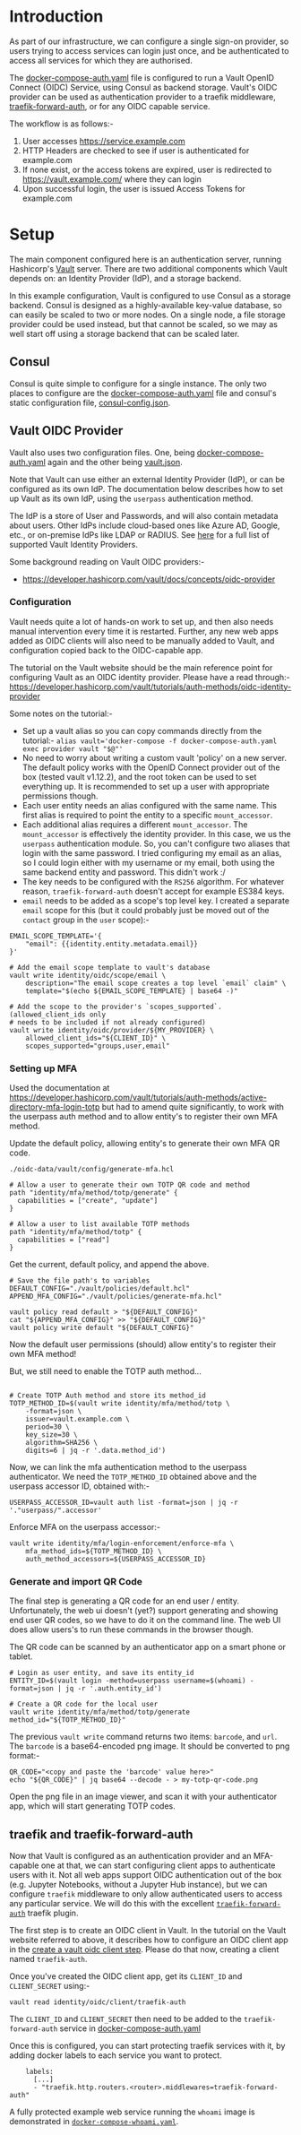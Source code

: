 # Introduction

As part of our infrastructure, we can configure a single sign-on provider, so
users trying to access services can login just once, and be authenticated to
access all services for which they are authorised.

The [docker-compose-auth.yaml](../docker-compose-auth.yaml) file is configured
to run a Vault OpenID Connect (OIDC) Service, using Consul as backend storage.
Vault's OIDC provider can be used as authentication provider to a traefik
middleware,
[traefik-forward-auth](https://github.com/thomseddon/traefik-forward-auth), or
for any OIDC capable service.

The workflow is as follows:-

  1.  User accesses https://service.example.com
  2.  HTTP Headers are checked to see if user is authenticated for example.com
  3.  If none exist, or the access tokens are expired, user is redirected to
      https://vault.example.com/ where they can login
  4.  Upon successful login, the user is issued Access Tokens for example.com

# Setup

The main component configured here is an authentication server, running
Hashicorp's [Vault](https://www.vaultproject.io/) server. There are two
additional components which Vault depends on: an Identity Provider (IdP), and a
storage backend.

In this example configuration, Vault is configured to use Consul as a storage
backend. Consul is designed as a highly-available key-value database, so can
easily be scaled to two or more nodes. On a single node, a file storage
provider could be used instead, but that cannot be scaled, so we may as well
start off using a storage backend that can be scaled later.

## Consul

Consul is quite simple to configure for a single instance. The only two
places to configure are the
[docker-compose-auth.yaml](../docker-compose-auth.yaml) file and consul's
static configuration file, [consul-config.json](./consul-config.json).


## Vault OIDC Provider

Vault also uses two configuration files. One, being
[docker-compose-auth.yaml](../docker-compose-auth.yaml) again and the other
being [vault.json](../vault/config/vault.json).

Note that Vault can use either an external Identity Provider (IdP), or can be
configured as its own IdP. The documentation below describes how to set up
Vault as its own IdP, using the `userpass` authentication method.

The IdP is a store of User and Passwords, and will also contain metadata about
users. Other IdPs include cloud-based ones like Azure AD, Google, etc., or
on-premise IdPs like LDAP or RADIUS. See
[here](https://developer.hashicorp.com/vault/docs/concepts/identity#mount-bound-aliases)
for a full list of supported Vault Identity Providers.

Some background reading on Vault OIDC providers:-

  - https://developer.hashicorp.com/vault/docs/concepts/oidc-provider

### Configuration

Vault needs quite a lot of hands-on work to set up, and then also needs manual
intervention every time it is restarted. Further, any new web apps added as
OIDC clients will also need to be manually added to Vault, and configuration
copied back to the OIDC-capable app.

The tutorial on the Vault website should be the main reference point for
configuring Vault as an OIDC identity provider. Please have a read through:-
https://developer.hashicorp.com/vault/tutorials/auth-methods/oidc-identity-provider

Some notes on the tutorial:-

  - Set up a vault alias so you can copy commands directly from the tutorial:-
    `alias vault='docker-compose -f docker-compose-auth.yaml exec provider vault "$@"'`
  - No need to worry about writing a custom vault 'policy' on a new server. The
    default policy works with the OpenID Connect provider out of the box
    (tested vault v1.12.2), and the root token can be used to set everything
    up. It is recommended to set up a user with appropriate permissions though.
  - Each user entity needs an alias configured with the same name. This first
    alias is required to point the entity to a specific `mount_accessor`.
  - Each additional alias requires a different `mount_accessor`. The
    `mount_accessor` is effectively the identity provider. In this case, we us
    the `userpass` authentication module.  So, you can't configure two aliases
    that login with the same password. I tried configuring my email as an
    alias, so I could login either with my username or my email, both using the
    same backend entity and password. This didn't work :/
  - The key needs to be configured with the `RS256` algorithm. For whatever
    reason, `traefik-forward-auth` doesn't accept for example ES384 keys.
  - `email` needs to be added as a scope's top level key. I created a separate
    `email` scope for this (but it could probably just be moved out of the
    `contact` group in the `user` scope):-

```
EMAIL_SCOPE_TEMPLATE='{
    "email": {{identity.entity.metadata.email}}
}'

# Add the email scope template to vault's database
vault write identity/oidc/scope/email \
    description="The email scope creates a top level `email` claim" \
    template="$(echo ${EMAIL_SCOPE_TEMPLATE} | base64 -)"

# Add the scope to the provider's `scopes_supported`. (allowed_client_ids only
# needs to be included if not already configured)
vault write identity/oidc/provider/${MY_PROVIDER} \
    allowed_client_ids="${CLIENT_ID}" \
    scopes_supported="groups,user,email"
```

### Setting up MFA

Used the documentation at
https://developer.hashicorp.com/vault/tutorials/auth-methods/active-directory-mfa-login-totp
but had to amend quite significantly, to work with the userpass auth method and
to allow entity's to register their own MFA method.

Update the default policy, allowing entity's to generate their own MFA QR code.

`./oidc-data/vault/config/generate-mfa.hcl`
```
# Allow a user to generate their own TOTP QR code and method
path "identity/mfa/method/totp/generate" {
  capabilities = ["create", "update"]
}

# Allow a user to list available TOTP methods
path "identity/mfa/method/totp" {
  capabilities = ["read"]
}
```

Get the current, default policy, and append the above.
```
# Save the file path's to variables
DEFAULT_CONFIG="./vault/policies/default.hcl"
APPEND_MFA_CONFIG="./vault/policies/generate-mfa.hcl"

vault policy read default > "${DEFAULT_CONFIG}"
cat "${APPEND_MFA_CONFIG}" >> "${DEFAULT_CONFIG}"
vault policy write default "${DEFAULT_CONFIG}"
```
Now the default user permissions (should) allow entity's to register their own
MFA method!

But, we still need to enable the TOTP auth method...

```

# Create TOTP Auth method and store its method_id
TOTP_METHOD_ID=$(vault write identity/mfa/method/totp \
    -format=json \
    issuer=vault.example.com \
    period=30 \
    key_size=30 \
    algorithm=SHA256 \
    digits=6 | jq -r '.data.method_id')

```

Now, we can link the mfa authentication method to the userpass authenticator.
We need the `TOTP_METHOD_ID` obtained above and the userpass accessor ID,
obtained with:-

`USERPASS_ACCESSOR_ID=vault auth list -format=json | jq -r '."userpass/".accessor'`

Enforce MFA on the userpass accessor:-

```
vault write identity/mfa/login-enforcement/enforce-mfa \
    mfa_method_ids=${TOTP_METHOD_ID} \
    auth_method_accessors=${USERPASS_ACCESSOR_ID}
```

### Generate and import QR Code

The final step is generating a QR code for an end user / entity. Unfortunately,
the web ui doesn't (yet?) support generating and showing end user QR codes, so
we have to do it on the command line. The web UI does allow users's to run
these commands in the browser though.

The QR code can be scanned by an authenticator app on a smart phone or tablet.

```
# Login as user entity, and save its entity_id
ENTITY_ID=$(vault login -method=userpass username=$(whoami) -format=json | jq -r '.auth.entity_id')

# Create a QR code for the local user
vault write identity/mfa/method/totp/generate method_id="${TOTP_METHOD_ID}"
```

The previous `vault write` command returns two items: `barcode`, and `url`.
The `barcode` is a base64-encoded png image. It should be converted to png
format:-

```
QR_CODE="<copy and paste the 'barcode' value here>"
echo "${QR_CODE}" | jq base64 --decode - > my-totp-qr-code.png
```

Open the png file in an image viewer, and scan it with your authenticator app,
which will start generating TOTP codes.


## traefik and traefik-forward-auth

Now that Vault is configured as an authentication provider and an MFA-capable
one at that, we can start configuring client apps to authenticate users with
it. Not all web apps support OIDC authentication out of the box (e.g. Jupyter
Notebooks, without a Jupyter Hub instance), but we can configure `traefik`
middleware to only allow authenticated users to access any particular service.
We will do this with the excellent
[`traefik-forward-auth`](https://github.com/thomseddon/traefik-forward-auth)
traefik plugin.

The first step is to create an OIDC client in Vault. In the tutorial on the
Vault website referred to above, it describes how to configure an OIDC client
app in the [create a vault oidc client
step](https://developer.hashicorp.com/vault/tutorials/auth-methods/oidc-identity-provider#create-a-vault-oidc-client).
Please do that now, creating a client named `traefik-auth`.

Once you've created the OIDC client app, get its `CLIENT_ID` and
`CLIENT_SECRET` using:-

`vault read identity/oidc/client/traefik-auth`

The `CLIENT_ID` and `CLIENT_SECRET` then need to be added to the
`traefik-forward-auth` service in
[docker-compose-auth.yaml](../docker-compose-auth.yaml)

Once this is configured, you can start protecting traefik services with it, by
adding docker labels to each service you want to protect.

```
    labels:
      [...]
      - "traefik.http.routers.<router>.middlewares=traefik-forward-auth"
```

A fully protected example web service running the `whoami` image is
demonstrated in [`docker-compose-whoami.yaml`](../docker-compose-whoami.yaml).
